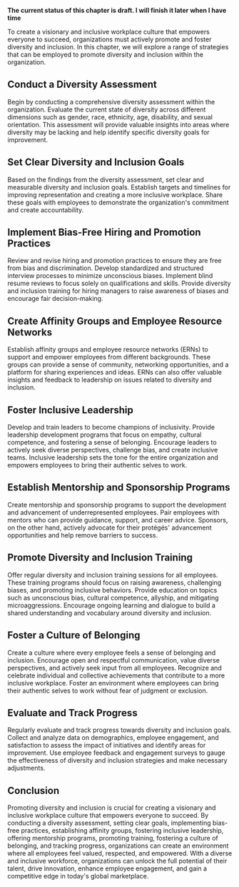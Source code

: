 **The current status of this chapter is draft. I will finish it later when I have time**

To create a visionary and inclusive workplace culture that empowers everyone to succeed, organizations must actively promote and foster diversity and inclusion. In this chapter, we will explore a range of strategies that can be employed to promote diversity and inclusion within the organization.

Conduct a Diversity Assessment
------------------------------

Begin by conducting a comprehensive diversity assessment within the organization. Evaluate the current state of diversity across different dimensions such as gender, race, ethnicity, age, disability, and sexual orientation. This assessment will provide valuable insights into areas where diversity may be lacking and help identify specific diversity goals for improvement.

Set Clear Diversity and Inclusion Goals
---------------------------------------

Based on the findings from the diversity assessment, set clear and measurable diversity and inclusion goals. Establish targets and timelines for improving representation and creating a more inclusive workplace. Share these goals with employees to demonstrate the organization's commitment and create accountability.

Implement Bias-Free Hiring and Promotion Practices
--------------------------------------------------

Review and revise hiring and promotion practices to ensure they are free from bias and discrimination. Develop standardized and structured interview processes to minimize unconscious biases. Implement blind resume reviews to focus solely on qualifications and skills. Provide diversity and inclusion training for hiring managers to raise awareness of biases and encourage fair decision-making.

Create Affinity Groups and Employee Resource Networks
-----------------------------------------------------

Establish affinity groups and employee resource networks (ERNs) to support and empower employees from different backgrounds. These groups can provide a sense of community, networking opportunities, and a platform for sharing experiences and ideas. ERNs can also offer valuable insights and feedback to leadership on issues related to diversity and inclusion.

Foster Inclusive Leadership
---------------------------

Develop and train leaders to become champions of inclusivity. Provide leadership development programs that focus on empathy, cultural competence, and fostering a sense of belonging. Encourage leaders to actively seek diverse perspectives, challenge bias, and create inclusive teams. Inclusive leadership sets the tone for the entire organization and empowers employees to bring their authentic selves to work.

Establish Mentorship and Sponsorship Programs
---------------------------------------------

Create mentorship and sponsorship programs to support the development and advancement of underrepresented employees. Pair employees with mentors who can provide guidance, support, and career advice. Sponsors, on the other hand, actively advocate for their protégés' advancement opportunities and help remove barriers to success.

Promote Diversity and Inclusion Training
----------------------------------------

Offer regular diversity and inclusion training sessions for all employees. These training programs should focus on raising awareness, challenging biases, and promoting inclusive behaviors. Provide education on topics such as unconscious bias, cultural competence, allyship, and mitigating microaggressions. Encourage ongoing learning and dialogue to build a shared understanding and vocabulary around diversity and inclusion.

Foster a Culture of Belonging
-----------------------------

Create a culture where every employee feels a sense of belonging and inclusion. Encourage open and respectful communication, value diverse perspectives, and actively seek input from all employees. Recognize and celebrate individual and collective achievements that contribute to a more inclusive workplace. Foster an environment where employees can bring their authentic selves to work without fear of judgment or exclusion.

Evaluate and Track Progress
---------------------------

Regularly evaluate and track progress towards diversity and inclusion goals. Collect and analyze data on demographics, employee engagement, and satisfaction to assess the impact of initiatives and identify areas for improvement. Use employee feedback and engagement surveys to gauge the effectiveness of diversity and inclusion strategies and make necessary adjustments.

Conclusion
----------

Promoting diversity and inclusion is crucial for creating a visionary and inclusive workplace culture that empowers everyone to succeed. By conducting a diversity assessment, setting clear goals, implementing bias-free practices, establishing affinity groups, fostering inclusive leadership, offering mentorship programs, promoting training, fostering a culture of belonging, and tracking progress, organizations can create an environment where all employees feel valued, respected, and empowered. With a diverse and inclusive workforce, organizations can unlock the full potential of their talent, drive innovation, enhance employee engagement, and gain a competitive edge in today's global marketplace.
